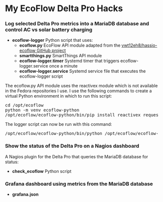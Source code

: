 # My EcoFlow Delta Pro Hacks

### Log selected Delta Pro metrics into a MariaDB database and control AC vs solar battery charging

* **ecoflow-logger** Python script that uses:
  * **ecoflow.py** EcoFlow API module adapted from the [vwt12eh8/hassio-ecoflow GitHub project](https://github.com/vwt12eh8/hassio-ecoflow)
  * **smartthings.py** SmartThings API module
  * **ecoflow-logger.timer** Systemd timer that triggers ecoflow-logger.service once a minute
  * **ecoflow-logger.service** Systemd service file that executes the ecoflow-logger script

The ecoflow.py API module uses the reactivex module which is not available in the Fedora repositories I use.  I use the following commands to create a virtual Python environment in which to run this script:
<pre>cd /opt/ecoflow 
python -m venv ecoflow-python
/opt/ecoflow/ecoflow-python/bin/pip install reactivex requests PyMySQL mysqlclient</pre>

The logger script can now be run with this command:
<pre>/opt/ecoflow/ecoflow-python/bin/python /opt/ecoflow/ecoflow-logger</pre>

### Show the status of the Delta Pro on a Nagios dashboard 

A Nagios plugin for the Delta Pro that queries the MariaDB database for status:

* **check_ecoflow** Python script
 
### Grafana dashboard using metrics from the MariaDB database

* **grafana.json**


